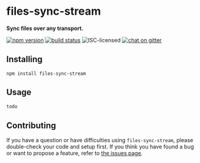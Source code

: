 # files-sync-stream

**Sync files over any transport.**

[![npm version](https://img.shields.io/npm/v/files-sync-stream.svg)](https://www.npmjs.com/package/files-sync-stream)
[![build status](https://img.shields.io/travis/derhuerst/files-sync-stream.svg)](https://travis-ci.org/derhuerst/files-sync-stream)
![ISC-licensed](https://img.shields.io/github/license/derhuerst/files-sync-stream.svg)
[![chat on gitter](https://badges.gitter.im/derhuerst.svg)](https://gitter.im/derhuerst)


## Installing

```shell
npm install files-sync-stream
```


## Usage

```js
todo
```


## Contributing

If you have a question or have difficulties using `files-sync-stream`, please double-check your code and setup first. If you think you have found a bug or want to propose a feature, refer to [the issues page](https://github.com/derhuerst/files-sync-stream/issues).
